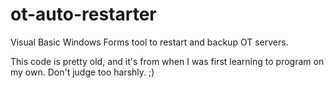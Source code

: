 ot-auto-restarter
=================

Visual Basic Windows Forms tool to restart and backup OT servers.

This code is pretty old, and it's from when I was first learning to program on my own. Don't judge too harshly. ;)
